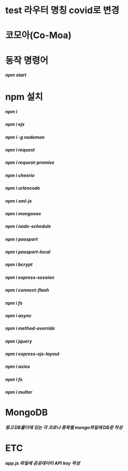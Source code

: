 # test 라우터 명칭 covid로 변경

# 코모아(Co-Moa)

# 동작 명령어
##### npm start

# npm 설치
##### npm i
##### npm i ejs
##### npm i -g nodemon
##### npm i request
##### npm i request-promise
##### npm i cheerio
##### npm i urlencode
##### npm i xml-js
##### npm i mongoose
##### npm i node-schedule
##### npm i passport
##### npm i passport-local
##### npm i bcrypt
##### npm i express-session
##### npm i connect-flash
##### npm i fs
##### npm i async
##### npm i method-override
##### npm i jquery
##### npm i express-ejs-layout
##### npm i axios
##### npm i fs
##### npm i multer


# MongoDB
##### 몽고 DB폴더에 있는 각 코로나 종목별 mongo파일에 DB문 작성

# ETC
##### app.js 파일에 공공데이터 API key 작성